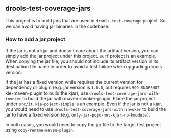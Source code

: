 <!--
  Licensed to the Apache Software Foundation (ASF) under one
  or more contributor license agreements.  See the NOTICE file
  distributed with this work for additional information
  regarding copyright ownership.  The ASF licenses this file
  to you under the Apache License, Version 2.0 (the
  "License"); you may not use this file except in compliance
  with the License.  You may obtain a copy of the License at

    http://www.apache.org/licenses/LICENSE-2.0

  Unless required by applicable law or agreed to in writing,
  software distributed under the License is distributed on an
  "AS IS" BASIS, WITHOUT WARRANTIES OR CONDITIONS OF ANY
  KIND, either express or implied.  See the License for the
  specific language governing permissions and limitations
  under the License.
  -->

## drools-test-coverage-jars
This project is to build jars that are used in `drools-test-coverage` project. So we can avoid having jar binaries in the codebase.

### How to add a jar project
If the jar is not a kjar and doesn't care about the artifact version, you can simply add the jar project under this project. `surf` project is an example. When copying the jar file, you should not include  its  artifact version in its destination file name in order to avoid a test failure when upgrading drools version.

If the jar has a fixed version while requires the current version for dependency or plugin (e.g. jar version is `1.0.0`, but requires `999-SNAPSHOT` kie-maven-plugin to build the kjar), use `drools-test-coverage-jars-with-invoker` to build the jar with maven-invoker-plugin. Place the jar project under `src/it`. `kie-poject-simple` is an example. Even if the jar is not a kjar, you would need to use `drools-test-coverage-jars-with-invoker` to build the jar to have a fixed version (e.g. `only-jar-pojo-not-kjar-no-kmodule`).

In both cases, you would need to copy the jar file to the target test project using `copy-rename-maven-plugin`.